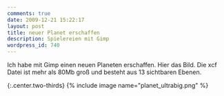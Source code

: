 ```yaml
---
comments: true
date: 2009-12-21 15:22:17
layout: post
title: neuer Planet erschaffen
description: Spielereien mit Gimp
wordpress_id: 740
---
```


Ich habe mit Gimp einen neuen Planeten erschaffen. Hier das Bild. Die xcf Datei ist mehr als 80Mb groß und besteht aus 13 sichtbaren Ebenen.

{:.center.two-thirds}
{% include image name="planet_ultrabig.png" %}

